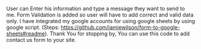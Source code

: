 User can Enter his information and type a message they want to send to me. Form Validation is added so user will have to add correct and valid data only.
I have integrated my google accounts for using google sheets by using google script. (Steps: https://github.com/jamiewilson/form-to-google-sheets#readme).
Thank You for stopping by, You can use this code to add contact us form to your site.

